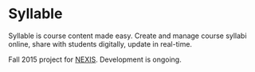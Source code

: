# Syllable

Syllable is course content made easy. Create and manage course syllabi online, share with students digitally, update in real-time.

Fall 2015 project for [NEXIS](http://nexis.ischool.syr.edu/). Development is ongoing.
